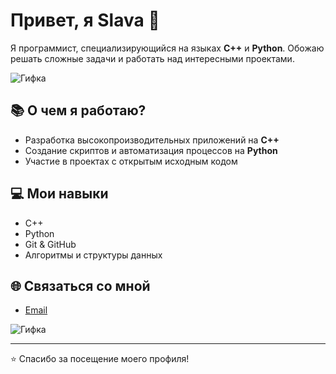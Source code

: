 # Привет, я Slava 👋

Я программист, специализирующийся на языках **C++** и **Python**. Обожаю решать сложные задачи и работать над интересными проектами.

![Гифка](https://i.imgflip.com/7eysos.gif)

## 📚 О чем я работаю?
- Разработка высокопроизводительных приложений на **C++**
- Создание скриптов и автоматизация процессов на **Python**
- Участие в проектах с открытым исходным кодом

## 💻 Мои навыки
- C++
- Python
- Git & GitHub
- Алгоритмы и структуры данных

## 🌐 Связаться со мной
- [Email](slavagih@gmail.com)

![Гифка](https://i.pinimg.com/originals/59/cd/bc/59cdbc35910ecbacd1bf9dcacb946b70.gif)

---

⭐️ Спасибо за посещение моего профиля!
